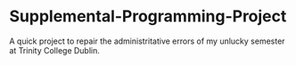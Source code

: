 # Supplemental-Programming-Project
 A quick project to repair the administritative errors of my unlucky semester at Trinity College Dublin.
